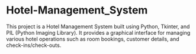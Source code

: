 # Hotel-Management_System
This project is a Hotel Management System built using Python, Tkinter, and PIL (Python Imaging Library). It provides a graphical interface for managing various hotel operations such as room bookings, customer details, and check-ins/check-outs.
